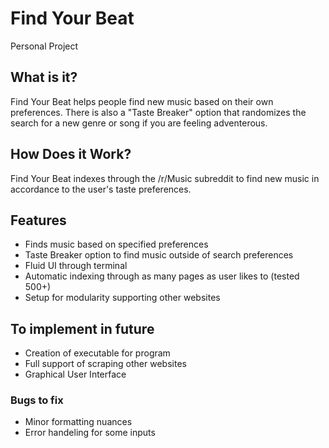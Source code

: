 # Find Your Beat
Personal Project
## What is it?
Find Your Beat helps people find new music based on their own preferences. There is also a "Taste Breaker" option that randomizes the search for a new genre or song if you are feeling adventerous.

## How Does it Work?
Find Your Beat indexes through the /r/Music subreddit to find new music in accordance to the user's taste preferences.

## Features
* Finds music based on specified preferences
* Taste Breaker option to find music outside of search preferences
* Fluid UI through terminal
* Automatic indexing through as many pages as user likes to (tested 500+)
* Setup for modularity supporting other websites

## To implement in future
* Creation of executable for program
* Full support of scraping other websites
* Graphical User Interface

### Bugs to fix
* Minor formatting nuances
* Error handeling for some inputs

